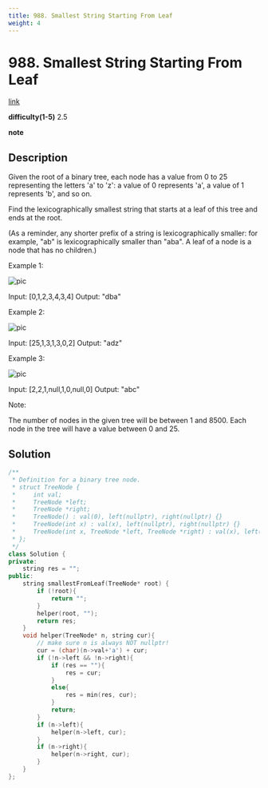 ```yaml
---
title: 988. Smallest String Starting From Leaf
weight: 4
---
```

# 988. Smallest String Starting From Leaf
[link](https://leetcode.com/problems/smallest-string-starting-from-leaf/)

**difficulty(1-5)**
2.5

**note**

## Description
Given the root of a binary tree, each node has a value from 0 to 25 representing the letters 'a' to 'z': a value of 0 represents 'a', a value of 1 represents 'b', and so on.

Find the lexicographically smallest string that starts at a leaf of this tree and ends at the root.

(As a reminder, any shorter prefix of a string is lexicographically smaller: for example, "ab" is lexicographically smaller than "aba".  A leaf of a node is a node that has no children.)

 

Example 1:

![pic](https://assets.leetcode.com/uploads/2019/01/30/tree1.png)

Input: [0,1,2,3,4,3,4]
Output: "dba"

Example 2:

![pic](https://assets.leetcode.com/uploads/2019/01/30/tree2.png)

Input: [25,1,3,1,3,0,2]
Output: "adz"

Example 3:

![pic](https://assets.leetcode.com/uploads/2019/02/01/tree3.png)

Input: [2,2,1,null,1,0,null,0]
Output: "abc"
 

Note:

The number of nodes in the given tree will be between 1 and 8500.
Each node in the tree will have a value between 0 and 25.

## Solution
```c++
/**
 * Definition for a binary tree node.
 * struct TreeNode {
 *     int val;
 *     TreeNode *left;
 *     TreeNode *right;
 *     TreeNode() : val(0), left(nullptr), right(nullptr) {}
 *     TreeNode(int x) : val(x), left(nullptr), right(nullptr) {}
 *     TreeNode(int x, TreeNode *left, TreeNode *right) : val(x), left(left), right(right) {}
 * };
 */
class Solution {
private:
    string res = "";
public:
    string smallestFromLeaf(TreeNode* root) {
        if (!root){
            return "";
        }
        helper(root, "");
        return res;
    }
    void helper(TreeNode* n, string cur){
        // make sure n is always NOT nullptr!
        cur = (char)(n->val+'a') + cur;
        if (!n->left && !n->right){
            if (res == ""){
                res = cur;
            }
            else{
                res = min(res, cur);
            }
            return;
        }
        if (n->left){
            helper(n->left, cur);
        }
        if (n->right){
            helper(n->right, cur);
        }
    }
};
```